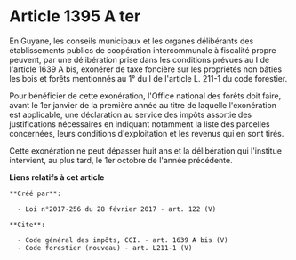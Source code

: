 # Article 1395 A ter

En Guyane, les conseils municipaux et les organes délibérants des établissements publics de coopération intercommunale à
fiscalité propre peuvent, par une délibération prise dans les conditions prévues au I de l'article 1639 A bis, exonérer de
taxe foncière sur les propriétés non bâties les bois et forêts mentionnés au 1° du I de l'article L. 211-1 du code
forestier. 

Pour bénéficier de cette exonération, l'Office national des forêts doit faire, avant le 1er janvier de la première année au
titre de laquelle l'exonération est applicable, une déclaration au service des impôts assortie des justifications nécessaires
en indiquant notamment la liste des parcelles concernées, leurs conditions d'exploitation et les revenus qui en sont tirés. 

Cette exonération ne peut dépasser huit ans et la délibération qui l'institue intervient, au plus tard, le 1er octobre de
l'année précédente.

**Liens relatifs à cet article**

	**Créé par**:

	  - Loi n°2017-256 du 28 février 2017 - art. 122 (V)

	**Cite**:

	  - Code général des impôts, CGI. - art. 1639 A bis (V)
	  - Code forestier (nouveau) - art. L211-1 (V)
